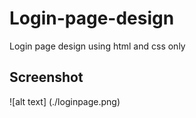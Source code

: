 # Login-page-design
Login page design using html and css only

## Screenshot
![alt text] (./loginpage.png)

